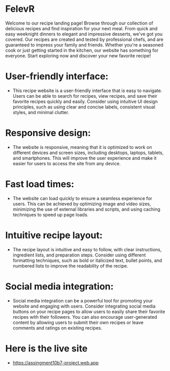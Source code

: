 # FelevR

Welcome to our recipe landing page! Browse through our collection of delicious recipes and find inspiration for your next meal. From quick and easy weeknight dinners to elegant and impressive desserts, we've got you covered. Our recipes are created and tested by professional chefs, and are guaranteed to impress your family and friends. Whether you're a seasoned cook or just getting started in the kitchen, our website has something for everyone. Start exploring now and discover your new favorite recipe!

# User-friendly interface: 
* This recipe website is a user-friendly interface that is easy to navigate. Users can be able to search for recipes, view recipes, and save their favorite recipes quickly and easily. Consider using intuitive UI design principles, such as using clear and concise labels, consistent visual styles, and minimal clutter.

# Responsive design:
* The website is responsive, meaning that it is optimized to work on different devices and screen sizes, including desktops, laptops, tablets, and smartphones. This will improve the user experience and make it easier for users to access the site from any device.

# Fast load times:
* The website can load quickly to ensure a seamless experience for users. This can be achieved by optimizing image and video sizes, minimizing the use of external libraries and scripts, and using caching techniques to speed up page loads.

# Intuitive recipe layout: 
* The recipe layout is intuitive and easy to follow, with clear instructions, ingredient lists, and preparation steps. Consider using different formatting techniques, such as bold or italicized text, bullet points, and numbered lists to improve the readability of the recipe.

# Social media integration: 

* Social media integration can be a powerful tool for promoting your website and engaging with users. Consider integrating social media buttons on your recipe pages to allow users to easily share their favorite recipes with their followers. You can also encourage user-generated content by allowing users to submit their own recipes or leave comments and ratings on existing recipes.

# Here is the live site
* https://assingment10b7-project.web.app